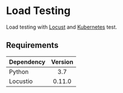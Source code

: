 # Load Testing

Load testing with [Locust](https://locust.io) and [Kubernetes](https://kubernetes.io/) test.

## Requirements

| Dependency | Version |
|------------|:-------:|
| Python     |   3.7   |
| Locustio   |  0.11.0 |
